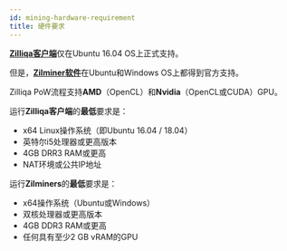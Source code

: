 ```yaml
---
id: mining-hardware-requirement
title: 硬件要求
---
```


[**Zilliqa客户端**](https://github.com/Zilliqa/zilliqa)仅在Ubuntu 16.04 OS上正式支持。

但是，[**Zilminer软件**](https://github.com/DurianStallSingapore/ZILMiner)在Ubuntu和Windows OS上都得到官方支持。

Zilliqa PoW流程支持**AMD**（OpenCL）和**Nvidia**（OpenCL或CUDA）GPU。

运行**Zilliqa客户端**的**最低**要求是：

- x64 Linux操作系统（即Ubuntu 16.04 / 18.04）
 - 英特尔i5处理器或更高版本
 - 4GB DRR3 RAM或更高
 - NAT环境或公共IP地址

运行**Zilminers**的**最低**要求是：

- x64操作系统（Ubuntu或Windows）
 - 双核处理器或更高版本
 - 4GB DDR3 RAM或更高
 - 任何具有至少2 GB vRAM的GPU